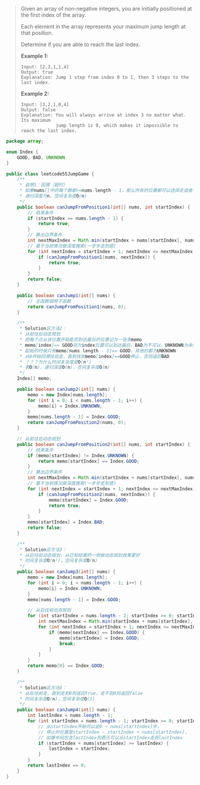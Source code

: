 > Given an array of non-negative integers, you are initially positioned at the first index of the array.
>
> Each element in the array represents your maximum jump length at that position.
>
> Determine if you are able to reach the last index.
>
> **Example 1:**
>
> ```
> Input: [2,3,1,1,4]
> Output: true
> Explanation: Jump 1 step from index 0 to 1, then 3 steps to the last index.
> ```
>
> **Example 2:**
>
> ```
> Input: [3,2,1,0,4]
> Output: false
> Explanation: You will always arrive at index 3 no matter what. Its maximum
>              jump length is 0, which makes it impossible to reach the last index.
> ```

```java
package array;

enum Index {
    GOOD, BAD, UNKNOWN
}

public class leetcode55JumpGame {
    /**
     * 自想1：回溯（超时）
     * 如果nums[]中的每个数都>=nums.length - 1，那么所有的位置都可以选择走或者不走，时间复杂度O(2的n次方)，
     * 递归深度为n，空间复杂度O(n)
     */
    public boolean canJumpFromPosition1(int[] nums, int startIndex) {
        // 结束条件
        if (startIndex == nums.length - 1) {
            return true;
        }
        // 算出边界条件
        int nextMaxIndex = Math.min(startIndex + nums[startIndex], nums.length - 1);
        // 基于当前情况做深度搜索(一步步走到底)
        for (int nextIndex = startIndex + 1; nextIndex <= nextMaxIndex; nextIndex++) {
            if (canJumpFromPosition1(nums, nextIndex)) {
                return true;
            }
        }
        return false;
    }

    public boolean canJump1(int[] nums) {
        // 主函数调用子函数
        return canJumpFromPosition1(nums, 0);
    }

    /**
     * Solution区方法2：
     * 从前往后动态规划
     * 把每个点从该位置开始能否到达最后的位置记为一张表memo
     * memo[index]== GOOD则为index位置可以到达最后，BAD为不可以，UNKNOWN为未知
     * 起始的时候只有memo[nums.length - 1]== GOOD，其他的都为UNKNOWN
     * 从0开始回溯往后走，直到找到memo[index]==GOOD停止，否则返回BAD
     * ？？？为什么时间复杂度是O(n²)
     * 表O(n)，递归深度O(n)，空间复杂度O(n)
     */
    Index[] memo;

    public boolean canJump2(int[] nums) {
        memo = new Index[nums.length];
        for (int i = 0; i < nums.length - 1; i++) {
            memo[i] = Index.UNKNOWN;
        }
        memo[nums.length - 1] = Index.GOOD;
        return canJumpFromPosition2(nums, 0);
    }

    // 从前往后动态规划
    public boolean canJumpFromPosition2(int[] nums, int startIndex) {
        // 结束条件
        if (memo[startIndex] != Index.UNKNOWN) {
            return memo[startIndex] == Index.GOOD;
        }
        // 算出边界条件
        int nextMaxIndex = Math.min(startIndex + nums[startIndex], nums.length - 1);
        // 基于当前情况做深度搜索(一步步走到底)
        for (int nextIndex = startIndex + 1; nextIndex <= nextMaxIndex; nextIndex++) {
            if (canJumpFromPosition2(nums, nextIndex)) {
                memo[startIndex] = Index.GOOD;
                return true;
            }
        }
        memo[startIndex] = Index.BAD;
        return false;
    }

    /**
     * Solution区方法3：
     * 从后往前动态规划，从已知结果的一侧做动态规划效果更好
     * 时间复杂度O(n²)，空间复杂度O(n)
     */
    public boolean canJump3(int[] nums) {
        memo = new Index[nums.length];
        for (int i = 0; i < nums.length - 1; i++) {
            memo[i] = Index.UNKNOWN;
        }
        memo[nums.length - 1] = Index.GOOD;

        // 从后往前动态规划
        for (int startIndex = nums.length - 2; startIndex >= 0; startIndex--) {
            int nextMaxIndex = Math.min(startIndex + nums[startIndex], nums.length - 1);
            for (int nextIndex = startIndex + 1; nextIndex <= nextMaxIndex; nextIndex++) {
                if (memo[nextIndex] == Index.GOOD) {
                    memo[startIndex] = Index.GOOD;
                    break;
                }
            }
        }
        return memo[0] == Index.GOOD;
    }

    /**
     * Solution区方法4：
     * 从后往前走，直到走到0则返回true，走不到0则返回false
     * 时间复杂度O(n)，空间复杂度O(1)
     */
    public boolean canJump4(int[] nums) {
        int lastIndex = nums.length - 1;
        for (int startIndex = nums.length - 1; startIndex >= 0; startIndex--) {
            // 从startIndex开始可以走0 ~ nums[startIndex]步，
            // 停止的位置是startIndex ~ startIndex + nums[startIndex]，
            // 如果中间包含lastIndex则表示可以从startIndex走到lastIndex
            if (startIndex + nums[startIndex] >= lastIndex) {
                lastIndex = startIndex;
            }
        }
        return lastIndex == 0;
    }
}
```

